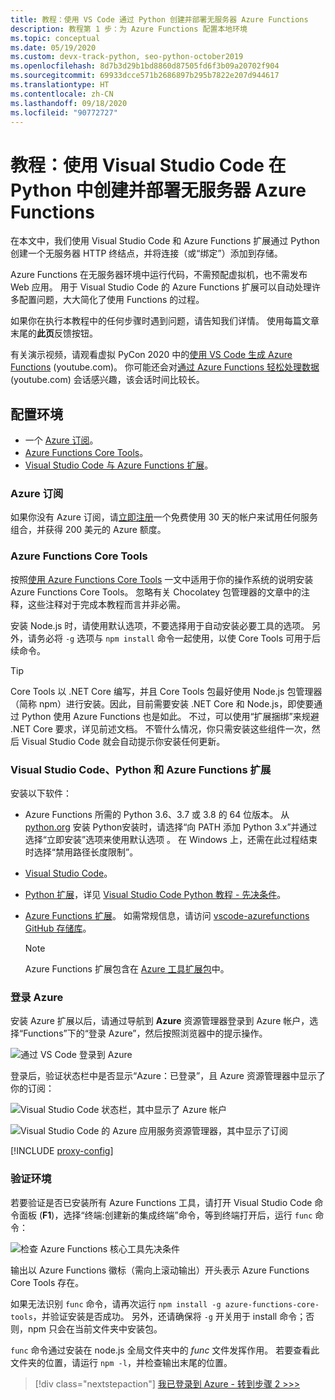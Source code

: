 ```yaml
---
title: 教程：使用 VS Code 通过 Python 创建并部署无服务器 Azure Functions
description: 教程第 1 步：为 Azure Functions 配置本地环境
ms.topic: conceptual
ms.date: 05/19/2020
ms.custom: devx-track-python, seo-python-october2019
ms.openlocfilehash: 8d7b3d29b1bd8860d87505fd6f3b09a20702f904
ms.sourcegitcommit: 69933dcce571b2686897b295b7822e207d944617
ms.translationtype: HT
ms.contentlocale: zh-CN
ms.lasthandoff: 09/18/2020
ms.locfileid: "90772727"
---
```

# <a name="tutorial-create-and-deploy-serverless-azure-functions-in-python-with-visual-studio-code"></a>教程：使用 Visual Studio Code 在 Python 中创建并部署无服务器 Azure Functions

在本文中，我们使用 Visual Studio Code 和 Azure Functions 扩展通过 Python 创建一个无服务器 HTTP 终结点，并将连接（或“绑定”）添加到存储。

Azure Functions 在无服务器环境中运行代码，不需预配虚拟机，也不需发布 Web 应用。 用于 Visual Studio Code 的 Azure Functions 扩展可以自动处理许多配置问题，大大简化了使用 Functions 的过程。

如果你在执行本教程中的任何步骤时遇到问题，请告知我们详情。 使用每篇文章末尾的**此页**反馈按钮。

有关演示视频，请观看虚拟 PyCon 2020 中的<a href="https://www.youtube.com/watch?v=9bMsdBYy-D0&feature=youtu.be&ocid=AID3006292" target="_blank">使用 VS Code 生成 Azure Functions</a> (youtube.com)。 你可能还会对<a href="https://www.youtube.com/watch?v=PV7iy6FPjAY&feature=youtu.be&t=13&ocid=AID3006292" target="_blank">通过 Azure Functions 轻松处理数据</a> (youtube.com) 会话感兴趣，该会话时间比较长。 

## <a name="configure-your-environment"></a>配置环境

- 一个 [Azure 订阅](#azure-subscription)。
- [Azure Functions Core Tools](#azure-functions-core-tools)。
- [Visual Studio Code 与 Azure Functions 扩展](#visual-studio-code-python-and-the-azure-functions-extension)。

### <a name="azure-subscription"></a>Azure 订阅

如果你没有 Azure 订阅，请[立即注册](https://azure.microsoft.com/free/?utm_source=campaign&utm_campaign=vscode-tutorial-functions-extension&mktingSource=vscode-tutorial-functions-extension)一个免费使用 30 天的帐户来试用任何服务组合，并获得 200 美元的 Azure 额度。

### <a name="azure-functions-core-tools"></a>Azure Functions Core Tools

按照[使用 Azure Functions Core Tools](/azure/azure-functions/functions-run-local#v2) 一文中适用于你的操作系统的说明安装 Azure Functions Core Tools。 忽略有关 Chocolatey 包管理器的文章中的注释，这些注释对于完成本教程而言并非必需。

安装 Node.js 时，请使用默认选项，不要选择用于自动安装必要工具的选项。  另外，请务必将 `-g` 选项与 `npm install` 命令一起使用，以使 Core Tools 可用于后续命令。

> [!TIP]
> Core Tools 以 .NET Core 编写，并且 Core Tools 包最好使用 Node.js 包管理器（简称 npm）进行安装。因此，目前需要安装 .NET Core 和 Node.js，即使要通过 Python 使用 Azure Functions 也是如此。 不过，可以使用“扩展捆绑”来规避 .NET Core 要求，详见前述文档。 不管什么情况，你只需安装这些组件一次，然后 Visual Studio Code 就会自动提示你安装任何更新。

### <a name="visual-studio-code-python-and-the-azure-functions-extension"></a>Visual Studio Code、Python 和 Azure Functions 扩展

安装以下软件：

- Azure Functions 所需的 Python 3.6、3.7 或 3.8 的 64 位版本。 从 [python.org](https://www.python.org/downloads) 安装 Python安装时，请选择“向 PATH 添加 Python 3.x”并通过选择“立即安装”选项来使用默认选项 。 在 Windows 上，还需在此过程结束时选择“禁用路径长度限制”。
- [Visual Studio Code](https://code.visualstudio.com/)。
- [Python 扩展](https://marketplace.visualstudio.com/items?itemName=ms-python.python)，详见 [Visual Studio Code Python 教程 - 先决条件](https://code.visualstudio.com/docs/python/python-tutorial)。
- [Azure Functions 扩展](https://marketplace.visualstudio.com/items?itemName=ms-azuretools.vscode-azurefunctions)。 如需常规信息，请访问 [vscode-azurefunctions GitHub 存储库](https://github.com/Microsoft/vscode-azurefunctions)。

    > [!NOTE]
    > Azure Functions 扩展包含在 [Azure 工具扩展包](https://marketplace.visualstudio.com/items?itemName=ms-vscode.vscode-node-azure-pack)中。

### <a name="sign-in-to-azure"></a>登录 Azure

安装 Azure 扩展以后，请通过导航到 **Azure** 资源管理器登录到 Azure 帐户，选择“Functions”下的“登录 Azure”，然后按照浏览器中的提示操作。

![通过 VS Code 登录到 Azure](media/tutorial-vs-code-serverless-python/azure-sign-in.png)

登录后，验证状态栏中是否显示“Azure：已登录”，且 Azure 资源管理器中显示了你的订阅：

![Visual Studio Code 状态栏，其中显示了 Azure 帐户](media/tutorial-vs-code-serverless-python/azure-account-status-bar.png)

![Visual Studio Code 的 Azure 应用服务资源管理器，其中显示了订阅](media/tutorial-vs-code-serverless-python/azure-subscription-view.png)

[!INCLUDE [proxy-config](includes/proxy-config.md)]

### <a name="verify-your-environment"></a>验证环境

若要验证是否已安装所有 Azure Functions 工具，请打开 Visual Studio Code 命令面板 (**F1**)，选择“终端:创建新的集成终端”命令，等到终端打开后，运行 `func` 命令：

![检查 Azure Functions 核心工具先决条件](media/tutorial-vs-code-serverless-python/check-azure-functions-tools-prerequisites-in-visual-studio-code.png)

输出以 Azure Functions 徽标（需向上滚动输出）开头表示 Azure Functions Core Tools 存在。

如果无法识别 `func` 命令，请再次运行 `npm install -g azure-functions-core-tools`，并验证安装是否成功。 另外，还请确保将 `-g` 开关用于 install 命令；否则，npm 只会在当前文件夹中安装包。

`func` 命令通过安装在 node.js 全局文件夹中的 *func* 文件发挥作用。 若要查看此文件夹的位置，请运行 `npm -l`，并检查输出末尾的位置。

> [!div class="nextstepaction"]
> [我已登录到 Azure - 转到步骤 2 >>>](tutorial-vs-code-serverless-python-02.md)
